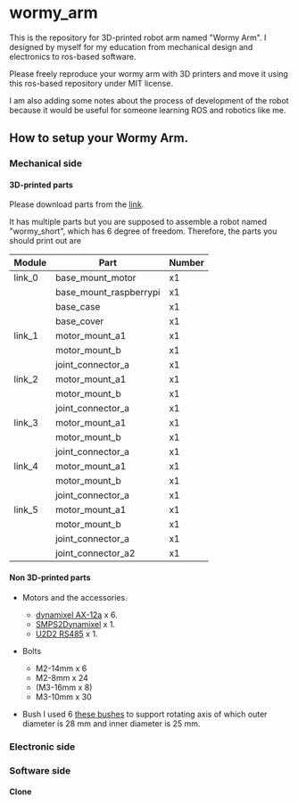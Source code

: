 # wormy_arm
This is the repository for 3D-printed robot arm named "Wormy Arm".
I designed by myself for my education from mechanical design and electronics to ros-based software.

Please freely reproduce your wormy arm with 3D printers and move it using this ros-based repository under MIT license.

I am also adding some notes about the process of development of the robot because it would be useful for someone learning ROS and robotics like me.

## How to setup your Wormy Arm.
### Mechanical side
#### 3D-printed parts


Please download parts from the [link](https://cad.onshape.com/documents/3f8fd3cb66199d54e5d8a8ef/w/dd6d2618a85894306c9569e8/e/543bf18749a4cd6580b86a53?renderMode=0&uiState=63ea472403b3c042dfd15e70).

It has multiple parts but you are supposed to assemble a robot named "wormy_short", which has 6 degree of freedom.
Therefore, the parts you should print out are

| Module | Part                   | Number |
| ------ | ---------------------- | ------ |
| link_0 | base_mount_motor       | x1     |
|        | base_mount_raspberrypi | x1     |
|        | base_case              | x1     |
|        | base_cover             | x1     |
| link_1 | motor_mount_a1         | x1     |
|        | motor_mount_b          | x1     |
|        | joint_connector_a      | x1     |
| link_2 | motor_mount_a1         | x1     |
|        | motor_mount_b          | x1     |
|        | joint_connector_a      | x1     |
| link_3 | motor_mount_a1         | x1     |
|        | motor_mount_b          | x1     |
|        | joint_connector_a      | x1     |
| link_4 | motor_mount_a1         | x1     |
|        | motor_mount_b          | x1     |
|        | joint_connector_a      | x1     |
| link_5 | motor_mount_a1         | x1     |
|        | motor_mount_b          | x1     |
|        | joint_connector_a      | x1     |
|        | joint_connector_a2     | x1     |


#### Non 3D-printed parts
- Motors and the accessories.
  - [dynamixel AX-12a](https://emanual.robotis.com/docs/en/dxl/ax/ax-12a/) x 6.
  - [SMPS2Dynamixel](https://e-shop.robotis.co.jp/product.php?id=175) x 1.
  - [U2D2 RS485](https://emanual.robotis.com/docs/en/parts/interface/u2d2/) x 1.

- Bolts
  - M2-14mm x 6
  - M2-8mm x 24
  - (M3-16mm x 8)
  - M3-10mm x 30 

- Bush
I used 6 [these bushes](https://www.monotaro.com/p/0045/6477/) to support rotating axis of which outer diameter is 28 mm and inner diameter is 25 mm.

### Electronic side
### Software side

#### Clone 

<!-- sudo chmod 666 /dev/ttyUSB0
sudo vim /sys/bus/usb-serial/devices/ttyUSB0/latency_timer -->